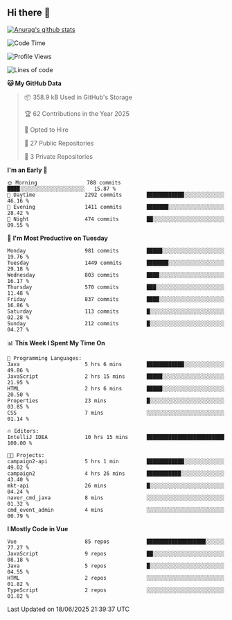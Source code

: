 ## Hi there 👋

[![Anurag's github stats](https://github-readme-stats.vercel.app/api?username=Songwonseok)](https://github.com/anuraghazra/github-readme-stats)



<!--START_SECTION:waka-->
![Code Time](http://img.shields.io/badge/Code%20Time-3%2C547%20hrs%2012%20mins-blue)

![Profile Views](http://img.shields.io/badge/Profile%20Views-1-blue)

![Lines of code](https://img.shields.io/badge/From%20Hello%20World%20I%27ve%20Written-34.8%20million%20lines%20of%20code-blue)

**🐱 My GitHub Data** 

> 📦 358.9 kB Used in GitHub's Storage 
 > 
> 🏆 62 Contributions in the Year 2025
 > 
> 💼 Opted to Hire
 > 
> 📜 27 Public Repositories 
 > 
> 🔑 3 Private Repositories 
 > 
**I'm an Early 🐤** 

```text
🌞 Morning                788 commits         ████░░░░░░░░░░░░░░░░░░░░░   15.87 % 
🌆 Daytime                2292 commits        ████████████░░░░░░░░░░░░░   46.16 % 
🌃 Evening                1411 commits        ███████░░░░░░░░░░░░░░░░░░   28.42 % 
🌙 Night                  474 commits         ██░░░░░░░░░░░░░░░░░░░░░░░   09.55 % 
```
📅 **I'm Most Productive on Tuesday** 

```text
Monday                   981 commits         █████░░░░░░░░░░░░░░░░░░░░   19.76 % 
Tuesday                  1449 commits        ███████░░░░░░░░░░░░░░░░░░   29.18 % 
Wednesday                803 commits         ████░░░░░░░░░░░░░░░░░░░░░   16.17 % 
Thursday                 570 commits         ███░░░░░░░░░░░░░░░░░░░░░░   11.48 % 
Friday                   837 commits         ████░░░░░░░░░░░░░░░░░░░░░   16.86 % 
Saturday                 113 commits         █░░░░░░░░░░░░░░░░░░░░░░░░   02.28 % 
Sunday                   212 commits         █░░░░░░░░░░░░░░░░░░░░░░░░   04.27 % 
```


📊 **This Week I Spent My Time On** 

```text
💬 Programming Languages: 
Java                     5 hrs 6 mins        ████████████░░░░░░░░░░░░░   49.86 % 
JavaScript               2 hrs 15 mins       █████░░░░░░░░░░░░░░░░░░░░   21.95 % 
HTML                     2 hrs 6 mins        █████░░░░░░░░░░░░░░░░░░░░   20.50 % 
Properties               23 mins             █░░░░░░░░░░░░░░░░░░░░░░░░   03.85 % 
CSS                      7 mins              ░░░░░░░░░░░░░░░░░░░░░░░░░   01.14 % 

🔥 Editors: 
IntelliJ IDEA            10 hrs 15 mins      █████████████████████████   100.00 % 

🐱‍💻 Projects: 
campaign2-api            5 hrs 1 min         ████████████░░░░░░░░░░░░░   49.02 % 
campaign2                4 hrs 26 mins       ███████████░░░░░░░░░░░░░░   43.40 % 
mkt-api                  26 mins             █░░░░░░░░░░░░░░░░░░░░░░░░   04.24 % 
naver_cmd_java           8 mins              ░░░░░░░░░░░░░░░░░░░░░░░░░   01.32 % 
cmd_event_admin          4 mins              ░░░░░░░░░░░░░░░░░░░░░░░░░   00.79 % 
```

**I Mostly Code in Vue** 

```text
Vue                      85 repos            ███████████████████░░░░░░   77.27 % 
JavaScript               9 repos             ██░░░░░░░░░░░░░░░░░░░░░░░   08.18 % 
Java                     5 repos             █░░░░░░░░░░░░░░░░░░░░░░░░   04.55 % 
HTML                     2 repos             ░░░░░░░░░░░░░░░░░░░░░░░░░   01.82 % 
TypeScript               2 repos             ░░░░░░░░░░░░░░░░░░░░░░░░░   01.82 % 
```




 Last Updated on 18/06/2025 21:39:37 UTC
<!--END_SECTION:waka-->
